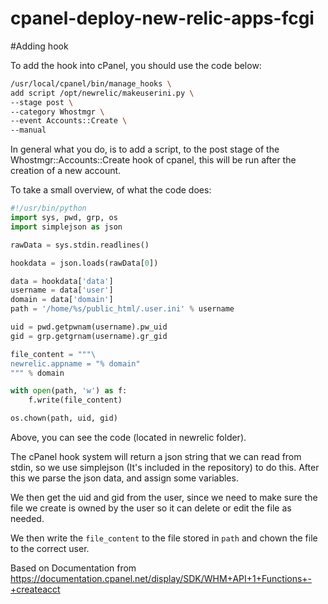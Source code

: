 cpanel-deploy-new-relic-apps-fcgi
============================

#Adding hook

To add the hook into cPanel, you should use the code below:

``` bash
/usr/local/cpanel/bin/manage_hooks \
add script /opt/newrelic/makeuserini.py \
--stage post \
--category Whostmgr \
--event Accounts::Create \
--manual
```
	
In general what you do, is to add a script, to the post stage of the Whostmgr::Accounts::Create hook of cpanel, this will be run after the creation of a new account.

To take a small overview, of what the code does:

``` python
#!/usr/bin/python
import sys, pwd, grp, os
import simplejson as json

rawData = sys.stdin.readlines()

hookdata = json.loads(rawData[0])

data = hookdata['data']
username = data['user']
domain = data['domain']
path = '/home/%s/public_html/.user.ini' % username

uid = pwd.getpwnam(username).pw_uid
gid = grp.getgrnam(username).gr_gid

file_content = """\
newrelic.appname = "% domain"
""" % domain

with open(path, 'w') as f:
    f.write(file_content)

os.chown(path, uid, gid)
```
	
Above, you can see the code (located in newrelic folder).

The cPanel hook system will return a json string that we can read from stdin, so we use simplejson (It's included in the repository) to do this. After this we parse the json data, and assign some variables.

We then get the uid and gid from the user, since we need to make sure the file we create is owned by the user so it can delete or edit the file as needed.

We then write the `file_content` to the file stored in `path` and chown the file to the correct user.

Based on Documentation from https://documentation.cpanel.net/display/SDK/WHM+API+1+Functions+-+createacct